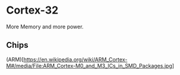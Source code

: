 # Cortex-32
More Memory and more power.

## Chips ##
(ARM)[https://en.wikipedia.org/wiki/ARM_Cortex-M#/media/File:ARM_Cortex-M0_and_M3_ICs_in_SMD_Packages.jpg]

